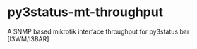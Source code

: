 # py3status-mt-throughput
A SNMP based mikrotik interface throughput for py3status bar [I3WM/I3BAR]
